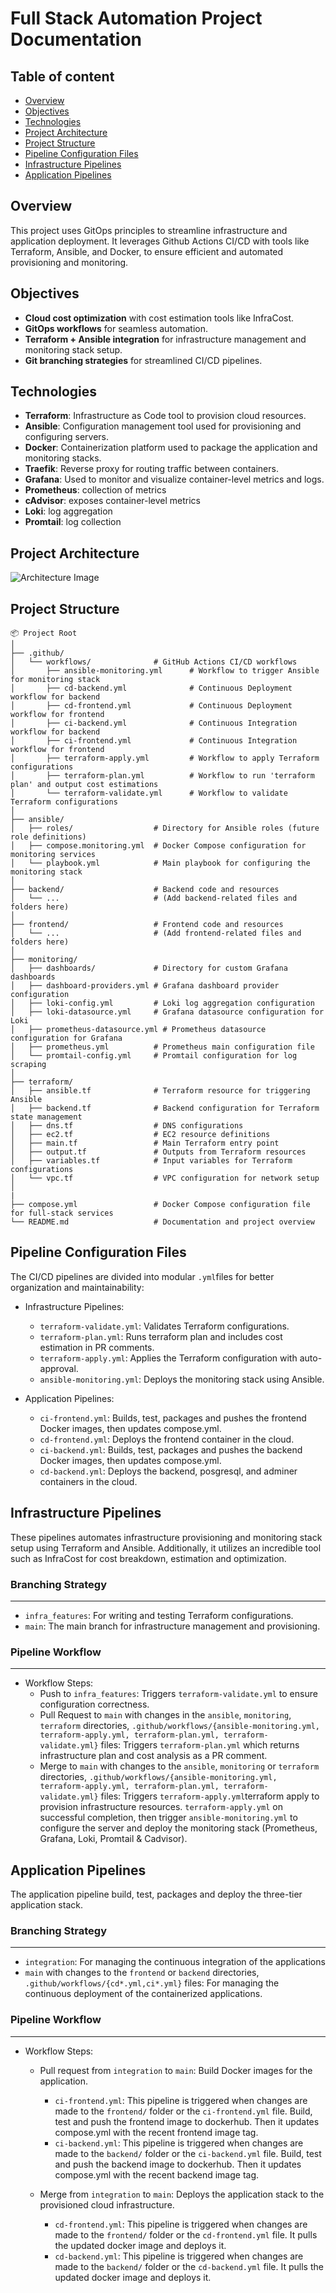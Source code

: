 # Full Stack Automation Project Documentation

## Table of content

- [Overview](#overview)
- [Objectives](#objectives)
- [Technologies](#technologies)
- [Project Architecture](#project-architecture)
- [Project Structure](#project-structure)
- [Pipeline Configuration Files](#pipeline-configuration-files)
- [Infrastructure Pipelines](#infrastructure-pipelines)
- [Application Pipelines](#application-pipelines)



## Overview

This project uses GitOps principles to streamline infrastructure and application deployment. It leverages Github Actions CI/CD with tools like Terraform, Ansible, and Docker, to ensure efficient and automated provisioning and monitoring.

## Objectives

- **Cloud cost optimization** with cost estimation tools like InfraCost.  
- **GitOps workflows** for seamless automation.  
- **Terraform + Ansible integration** for infrastructure management and monitoring stack setup.  
- **Git branching strategies** for streamlined CI/CD pipelines.  

## Technologies
- **Terraform**: Infrastructure as Code tool to provision cloud resources.
- **Ansible**: Configuration management tool used for provisioning and configuring servers.
- **Docker**: Containerization platform used to package the application and monitoring stacks.
- **Traefik**: Reverse proxy for routing traffic between containers.
- **Grafana**: Used to monitor and visualize container-level metrics and logs.  
- **Prometheus**: collection of metrics
- **cAdvisor**: exposes container-level metrics
- **Loki**: log aggregation
- **Promtail**: log collection


## Project Architecture
<img src=".assets/gitops.png" alt="Architecture Image" />


## Project Structure
```
📦 Project Root
│
├── .github/
│   └── workflows/              # GitHub Actions CI/CD workflows
│       ├── ansible-monitoring.yml      # Workflow to trigger Ansible for monitoring stack
│       ├── cd-backend.yml              # Continuous Deployment workflow for backend
│       ├── cd-frontend.yml             # Continuous Deployment workflow for frontend
│       ├── ci-backend.yml              # Continuous Integration workflow for backend
│       ├── ci-frontend.yml             # Continuous Integration workflow for frontend
│       ├── terraform-apply.yml         # Workflow to apply Terraform configurations
│       ├── terraform-plan.yml          # Workflow to run 'terraform plan' and output cost estimations
│       └── terraform-validate.yml      # Workflow to validate Terraform configurations
│
├── ansible/
│   ├── roles/                  # Directory for Ansible roles (future role definitions)
│   ├── compose.monitoring.yml  # Docker Compose configuration for monitoring services
│   └── playbook.yml            # Main playbook for configuring the monitoring stack
│
├── backend/                    # Backend code and resources
│   └── ...                     # (Add backend-related files and folders here)
│
├── frontend/                   # Frontend code and resources
│   └── ...                     # (Add frontend-related files and folders here)
│
├── monitoring/
│   ├── dashboards/             # Directory for custom Grafana dashboards
│   ├── dashboard-providers.yml # Grafana dashboard provider configuration
│   ├── loki-config.yml         # Loki log aggregation configuration
│   ├── loki-datasource.yml     # Grafana datasource configuration for Loki
│   ├── prometheus-datasource.yml # Prometheus datasource configuration for Grafana
│   ├── prometheus.yml          # Prometheus main configuration file
│   └── promtail-config.yml     # Promtail configuration for log scraping
│
├── terraform/
│   ├── ansible.tf              # Terraform resource for triggering Ansible
│   ├── backend.tf              # Backend configuration for Terraform state management
│   ├── dns.tf                  # DNS configurations
│   ├── ec2.tf                  # EC2 resource definitions
│   ├── main.tf                 # Main Terraform entry point
│   ├── output.tf               # Outputs from Terraform resources
│   ├── variables.tf            # Input variables for Terraform configurations
│   └── vpc.tf                  # VPC configuration for network setup
│
|
├── compose.yml                 # Docker Compose configuration file for full-stack services
└── README.md                   # Documentation and project overview
```

## Pipeline Configuration Files
The CI/CD pipelines are divided into modular `.yml`files for better organization and maintainability:

- Infrastructure Pipelines:
  - `terraform-validate.yml`: Validates Terraform configurations.
  - `terraform-plan.yml`: Runs terraform plan and includes cost estimation in PR comments.
  - `terraform-apply.yml`: Applies the Terraform configuration with auto-approval.
  - `ansible-monitoring.yml`: Deploys the monitoring stack using Ansible.
  

- Application Pipelines:
  - `ci-frontend.yml`: Builds, test, packages and pushes the frontend Docker images, then updates compose.yml.
  - `cd-frontend.yml`: Deploys the frontend container in the cloud.
  - `ci-backend.yml`: Builds, test, packages and pushes the backend Docker images, then updates compose.yml.
  - `cd-backend.yml`: Deploys the backend, posgresql, and adminer containers in the cloud.

  


## Infrastructure Pipelines
These pipelines automates infrastructure provisioning and monitoring stack setup using Terraform and Ansible. Additionally, it utilizes an incredible tool such as InfraCost for cost breakdown, estimation and optimization.

### Branching Strategy
---
- `infra_features`: For writing and testing Terraform configurations.
- `main`: The main branch for infrastructure management and provisioning.

### Pipeline Workflow
---
- Workflow Steps:
  - Push to `infra_features`: Triggers `terraform-validate.yml` to ensure configuration correctness.
  - Pull Request to `main` with changes in the `ansible`, `monitoring`, `terraform` directories, `.github/workflows/{ansible-monitoring.yml, terraform-apply.yml, terraform-plan.yml, terraform-validate.yml}` files: Triggers `terraform-plan.yml` which returns infrastructure plan and cost analysis as a PR comment.
  - Merge to `main` with changes to the `ansible`, `monitoring` or `terraform` directories, `.github/workflows/{ansible-monitoring.yml, terraform-apply.yml, terraform-plan.yml, terraform-validate.yml}` files: Triggers `terraform-apply.yml`terraform apply to provision infrastructure resources. `terraform-apply.yml` on successful completion, then trigger `ansible-monitoring.yml` to configure the server and deploy the monitoring stack (Prometheus, Grafana, Loki, Promtail & Cadvisor).
  
## Application Pipelines
The application pipeline build, test, packages and deploy the three-tier application stack.
### Branching Strategy
---
- `integration`: For managing the continuous integration of the applications
- `main` with changes to the `frontend` or `backend` directories, `.github/workflows/{cd*.yml,ci*.yml}` files: For managing the continuous deployment of the containerized applications.

### Pipeline Workflow
---
- Workflow Steps:
  - Pull request from `integration` to `main`: Build Docker images for the application.
    - `ci-frontend.yml`: This pipeline is triggered when changes are made to the `frontend/` folder or the `ci-frontend.yml` file. Build, test and push the frontend image to dockerhub. Then it updates compose.yml with the recent frontend image tag.
    - `ci-backend.yml`: This pipeline is triggered when changes are made to the `backend/` folder or the `ci-backend.yml` file. Build, test and push the backend image to dockerhub. Then it updates compose.yml with the recent backend image tag.

  - Merge from `integration` to `main`: Deploys the application stack to the provisioned cloud infrastructure.
    - `cd-frontend.yml`: This pipeline is triggered when changes are made to the `frontend/` folder or the `cd-frontend.yml` file. It pulls the updated docker image and deploys it.
    - `cd-backend.yml`: This pipeline is triggered when changes are made to the `backend/` folder or the `cd-backend.yml` file. It pulls the updated docker image and deploys it.